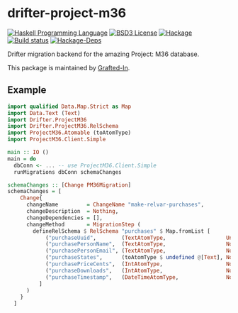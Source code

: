 # drifter-project-m36

[![Haskell Programming Language](https://img.shields.io/badge/language-Haskell-blue.svg)](http://www.haskell.org)
[![BSD3 License](http://img.shields.io/badge/license-BSD3-brightgreen.svg)](https://tldrlegal.com/license/bsd-3-clause-license-%28revised%29)
[![Hackage](https://img.shields.io/hackage/v/drifter-project-m36.svg)](http://hackage.haskell.org/package/drifter-project-m36)
[![Build status](https://travis-ci.org/3noch/drifter-project-m36.svg?branch=master)](https://travis-ci.org/3noch/drifter-project-m36)
[![Hackage-Deps](https://img.shields.io/hackage-deps/v/drifter-project-m36.svg)](http://packdeps.haskellers.com/feed?needle=drifter-project-m36)

Drifter migration backend for the amazing Project: M36 database.

This package is maintained by [Grafted-In](https://www.graftedin.io/).


## Example

```haskell
import qualified Data.Map.Strict as Map
import Data.Text (Text)
import Drifter.ProjectM36
import Drifter.ProjectM36.RelSchema
import ProjectM36.Atomable (toAtomType)
import ProjectM36.Client.Simple

main :: IO ()
main = do
  dbConn <- ... -- use ProjectM36.Client.Simple
  runMigrations dbConn schemaChanges

schemaChanges :: [Change PM36Migration]
schemaChanges = [
    Change{
      changeName         = ChangeName "make-relvar-purchases",
      changeDescription  = Nothing,
      changeDependencies = [],
      changeMethod       = MigrationStep (
        defineRelSchema $ RelSchema "purchases" $ Map.fromList [
            ("purchaseUuid",        (TextAtomType,                   Unique)),
            ("purchasePersonName",  (TextAtomType,                   NonUnique)),
            ("purchasePersonEmail", (TextAtomType,                   NonUnique)),
            ("purchaseStates",      (toAtomType $ undefined @[Text], NonUnique)),
            ("purchasePriceCents",  (IntAtomType,                    NonUnique)),
            ("purchaseDownloads",   (IntAtomType,                    NonUnique)),
            ("purchaseTimestamp",   (DateTimeAtomType,               NonUnique))
          ]
      )
    }
  ]
```
